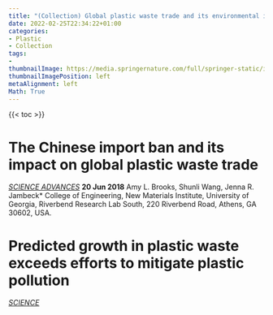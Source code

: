 ```yaml
---
title: "(Collection) Global plastic waste trade and its environmental impact"
date: 2022-02-25T22:34:22+01:00
categories:
- Plastic
- Collection
tags:
-
thumbnailImage: https://media.springernature.com/full/springer-static/image/art%3A10.1038%2Fs41467-020-20741-9/MediaObjects/41467_2020_20741_Fig1_HTML.png
thumbnailImagePosition: left
metaAlignment: left
Math: True
---
```

<!--more-->
{{< toc >}}
# The Chinese import ban and its impact on global plastic waste trade
[*SCIENCE ADVANCES*](https://www.science.org/doi/full/10.1126/sciadv.aat0131)
**20 Jun 2018**
Amy L. Brooks, Shunli Wang, Jenna R. Jambeck*
College of Engineering, New Materials Institute, University of Georgia, Riverbend Research Lab South, 220 Riverbend Road, Athens, GA 30602, USA.

# Predicted growth in plastic waste exceeds efforts to mitigate plastic pollution
[*SCIENCE*](https://www.science.org/doi/full/10.1126/science.aba3656)
